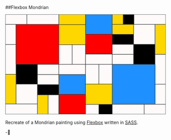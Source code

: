 ##Flexbox Mondrian

![](images/kaylan-smith-flexbox-mondrian.png)

Recreate of a Mondrian painting using [Flexbox](https://css-tricks.com/snippets/css/a-guide-to-flexbox/) written in [SASS](http://sass-lang.com/).

-🍕